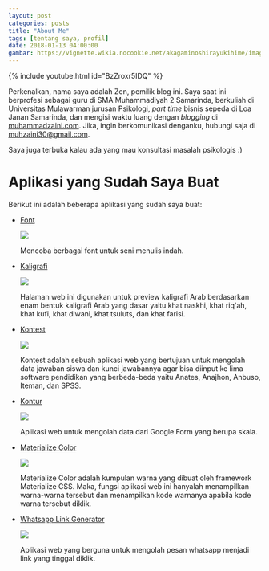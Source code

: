 ```yaml
---
layout: post
categories: posts
title: "About Me"
tags: [tentang saya, profil]
date: 2018-01-13 04:00:00
gambar: https://vignette.wikia.nocookie.net/akagaminoshirayukihime/images/d/da/Ep01snap4.png/revision/latest?cb=20160209160224
---
```


{% include youtube.html id="BzZroxr5IDQ" %}

Perkenalkan, nama saya adalah Zen, pemilik blog ini. Saya saat ini berprofesi sebagai guru di SMA Muhammadiyah 2 Samarinda, berkuliah di Universitas Mulawarman jurusan Psikologi, _part time_ bisnis sepeda di Loa Janan Samarinda, dan mengisi waktu luang dengan _blogging_ di [muhammadzaini.com](http://muhammadzaini.com). Jika, ingin berkomunikasi denganku, hubungi saja di [muhzaini30@gmail.com](mailto:muhzaini30@gmail.com).

Saya juga terbuka kalau ada yang mau konsultasi masalah psikologis :)

# Aplikasi yang Sudah Saya Buat

Berikut ini adalah beberapa aplikasi yang sudah saya buat:

- [Font](/font)

	![](https://s25.postimg.org/4vvgoyr3z/Screenshot_from_2018-02-02_14_44_14.png)

	Mencoba berbagai font untuk seni menulis indah.

- [Kaligrafi](/kaligrafi)

	![](https://s25.postimg.org/et6hi5w6n/Screenshot_from_2018-02-02_14_49_18.png)

	Halaman web ini digunakan untuk preview kaligrafi Arab berdasarkan enam bentuk kaligrafi Arab yang dasar yaitu khat naskhi, khat riq'ah, khat kufi, khat diwani, khat tsuluts, dan khat farisi.

- [Kontest](/kontest)

	![](https://s25.postimg.org/z1p9q3gdr/Screenshot_from_2018-02-02_09_21_26.png)

	Kontest adalah sebuah aplikasi web yang bertujuan untuk mengolah data jawaban siswa dan kunci jawabannya agar bisa diinput ke lima software pendidikan yang berbeda-beda yaitu Anates, Anajhon, Anbuso, Iteman, dan SPSS.

- [Kontur](/kontur)

	![](https://s25.postimg.org/mpvk3zru7/Screenshot_from_2018-02-02_16_46_04.png)

	Aplikasi web untuk mengolah data dari Google Form yang berupa skala.

- [Materialize Color](/color30)

	![](https://s25.postimg.org/ormuqxitb/Screenshot_from_2018-02-02_09_29_56.png)

	Materialize Color adalah kumpulan warna yang dibuat oleh framework Materialize CSS. Maka, fungsi aplikasi web ini hanyalah menampilkan warna-warna tersebut dan menampilkan kode warnanya apabila kode warna tersebut diklik.

- [Whatsapp Link Generator](/wa)

	![](https://s25.postimg.org/4x0t4svvz/Screenshot_from_2018-02-02_09_27_13.png)

	Aplikasi web yang berguna untuk mengolah pesan whatsapp menjadi link yang tinggal diklik.